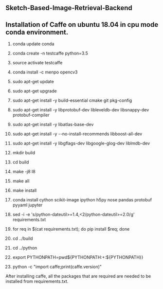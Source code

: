 ## Sketch-Based-Image-Retrieval-Backend

## Installation of Caffe on ubuntu 18.04 in cpu mode conda environment.

1. conda update conda
1. conda create -n testcaffe python=3.5
1. source activate testcaffe
1. conda install -c menpo opencv3
1. sudo apt-get update
1. sudo apt-get upgrade
1. sudo apt-get install -y build-essential cmake git pkg-config
1. sudo apt-get install -y libprotobuf-dev libleveldb-dev libsnappy-dev protobuf-compiler
1. sudo apt-get install -y libatlas-base-dev
1. sudo apt-get install -y --no-install-recommends libboost-all-dev
1. sudo apt-get install -y libgflags-dev libgoogle-glog-dev liblmdb-dev

1. mkdir build
1. cd build

1. make -j8 l8
1. make all
1. make install

1. conda install cython scikit-image ipython h5py nose pandas protobuf pyyaml jupyter
1. sed -i -e 's/python-dateutil>=1.4,<2/python-dateutil>=2.0/g' requirements.txt

1. for req in $(cat requirements.txt); do pip install $req; done

1. cd ../build
1. cd ../python

1. export PYTHONPATH=pwd${PYTHONPATH:+:${PYTHONPATH}}

1. python -c "import caffe;print(caffe.version)"


After installing caffe, all the packages that are required are needed to be installed from requirements.txt.


